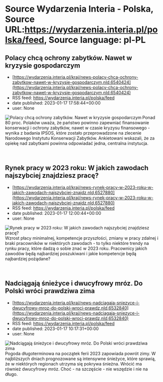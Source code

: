 # Source Wydarzenia Interia - Polska, Source URL:https://wydarzenia.interia.pl/polska/feed, Source language: pl-PL

## Polacy chcą ochrony zabytków. Nawet w kryzysie gospodarczym
 - [https://wydarzenia.interia.pl/kraj/news-polacy-chca-ochrony-zabytkow-nawet-w-kryzysie-gospodarczym,nId,6540424](https://wydarzenia.interia.pl/kraj/news-polacy-chca-ochrony-zabytkow-nawet-w-kryzysie-gospodarczym,nId,6540424)
 - RSS feed: https://wydarzenia.interia.pl/polska/feed
 - date published: 2023-01-17 17:58:44+00:00
 - user: None

<p><a href="https://wydarzenia.interia.pl/kraj/news-polacy-chca-ochrony-zabytkow-nawet-w-kryzysie-gospodarczym,nId,6540424"><img align="left" alt="Polacy chcą ochrony zabytków. Nawet w kryzysie gospodarczym" src="https://i.iplsc.com/polacy-chca-ochrony-zabytkow-nawet-w-kryzysie-gospodarczym/000GMU8NVJ2O866C-C321.jpg" /></a>Ponad 80 proc. Polaków uważa, że państwo powinno zapewniać finansowanie konserwacji i ochrony zabytków, nawet w czasie kryzysu finansowego - wynika z badania IPSOS, które zostało przeprowadzone na zlecenie Narodowego Instytutu Konserwacji Zabytków. Ankietowani wskazali, że za opiekę nad zabytkami powinna odpowiadać jedna, centralna instytucja. </p><br clear="all" />

## Rynek pracy w 2023 roku: W jakich zawodach najszybciej znajdziesz pracę?
 - [https://wydarzenia.interia.pl/kraj/news-rynek-pracy-w-2023-roku-w-jakich-zawodach-najszybciej-znajdz,nId,6527880](https://wydarzenia.interia.pl/kraj/news-rynek-pracy-w-2023-roku-w-jakich-zawodach-najszybciej-znajdz,nId,6527880)
 - RSS feed: https://wydarzenia.interia.pl/polska/feed
 - date published: 2023-01-17 12:00:44+00:00
 - user: None

<p><a href="https://wydarzenia.interia.pl/kraj/news-rynek-pracy-w-2023-roku-w-jakich-zawodach-najszybciej-znajdz,nId,6527880"><img align="left" alt="Rynek pracy w 2023 roku: W jakich zawodach najszybciej znajdziesz pracę?" src="https://i.iplsc.com/rynek-pracy-w-2023-roku-w-jakich-zawodach-najszybciej-znajdz/000E9WMZDYOLXWR3-C321.jpg" /></a>Wzrost płacy minimalnej, kompetencje przyszłości, zmiany w pracy zdalnej i braki pracowników w niektórych zawodach - to tylko niektóre trendy na rynku pracy, które dadzą o sobie znać w 2023 roku. Pracownicy jakich zawodów będą najbardziej poszukiwani i jakie kompetencje będą najbardziej pożądane?</p><br clear="all" />

## Nadciągają śnieżyce i dwucyfrowy mróz. Do Polski wróci prawdziwa zima
 - [https://wydarzenia.interia.pl/kraj/news-nadciagaja-sniezyce-i-dwucyfrowy-mroz-do-polski-wroci-prawdz,nId,6532840](https://wydarzenia.interia.pl/kraj/news-nadciagaja-sniezyce-i-dwucyfrowy-mroz-do-polski-wroci-prawdz,nId,6532840)
 - RSS feed: https://wydarzenia.interia.pl/polska/feed
 - date published: 2023-01-17 10:17:31+00:00
 - user: None

<p><a href="https://wydarzenia.interia.pl/kraj/news-nadciagaja-sniezyce-i-dwucyfrowy-mroz-do-polski-wroci-prawdz,nId,6532840"><img align="left" alt="Nadciągają śnieżyce i dwucyfrowy mróz. Do Polski wróci prawdziwa zima" src="https://i.iplsc.com/nadciagaja-sniezyce-i-dwucyfrowy-mroz-do-polski-wroci-prawdz/000GMQUMFTUTLISF-C321.jpg" /></a>Pogoda długoterminowa na początek ferii 2023 zapowiada powrót zimy. W najbliższych dniach prognozowane są intensywne śnieżyce, które sprawią, że w niektórych regionach utrzyma się pokrywa śnieżna. Wrócić ma również dwucyfrowy mróz. Choć - na szczęście - nie wszędzie i nie na długo.</p><br clear="all" />
